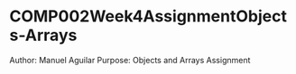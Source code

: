 # COMP002Week4AssignmentObjects-Arrays
Author: Manuel Aguilar
Purpose: Objects and Arrays Assignment